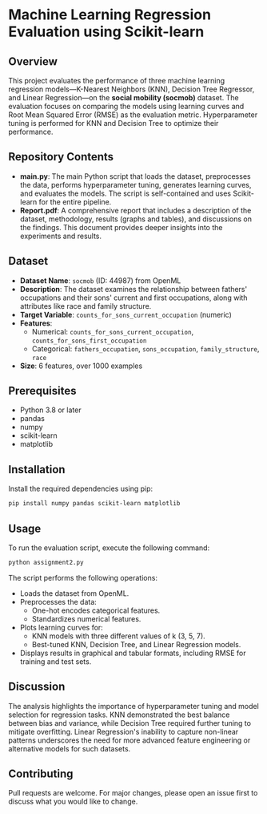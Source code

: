 # Machine Learning Regression Evaluation using Scikit-learn

## Overview

This project evaluates the performance of three machine learning regression models—K-Nearest Neighbors (KNN), Decision Tree Regressor, and Linear Regression—on the **social mobility (socmob)** dataset. The evaluation focuses on comparing the models using learning curves and Root Mean Squared Error (RMSE) as the evaluation metric. Hyperparameter tuning is performed for KNN and Decision Tree to optimize their performance.

## Repository Contents

- **main.py**: The main Python script that loads the dataset, preprocesses the data, performs hyperparameter tuning, generates learning curves, and evaluates the models. The script is self-contained and uses Scikit-learn for the entire pipeline.
- **Report.pdf**: A comprehensive report that includes a description of the dataset, methodology, results (graphs and tables), and discussions on the findings. This document provides deeper insights into the experiments and results.

## Dataset

- **Dataset Name**: `socmob` (ID: 44987) from OpenML  
- **Description**: The dataset examines the relationship between fathers' occupations and their sons' current and first occupations, along with attributes like race and family structure.
- **Target Variable**: `counts_for_sons_current_occupation` (numeric)  
- **Features**:  
  - Numerical: `counts_for_sons_current_occupation`, `counts_for_sons_first_occupation`  
  - Categorical: `fathers_occupation`, `sons_occupation`, `family_structure`, `race`  
- **Size**: 6 features, over 1000 examples

## Prerequisites

- Python 3.8 or later
- pandas
- numpy
- scikit-learn
- matplotlib

## Installation

Install the required dependencies using pip:

```bash
pip install numpy pandas scikit-learn matplotlib
```

## Usage
To run the evaluation script, execute the following command:

```bash
python assignment2.py
```

The script performs the following operations:

- Loads the dataset from OpenML.
- Preprocesses the data:
  - One-hot encodes categorical features.
  - Standardizes numerical features.
- Plots learning curves for:
  - KNN models with three different values of k (3, 5, 7).
  - Best-tuned KNN, Decision Tree, and Linear Regression models.
- Displays results in graphical and tabular formats, including RMSE for training and test sets.

## Discussion
The analysis highlights the importance of hyperparameter tuning and model selection for regression tasks. KNN demonstrated the best balance between bias and variance, while Decision Tree required further tuning to mitigate overfitting. Linear Regression's inability to capture non-linear patterns underscores the need for more advanced feature engineering or alternative models for such datasets.

## Contributing
Pull requests are welcome. For major changes, please open an issue first to discuss what you would like to change.

